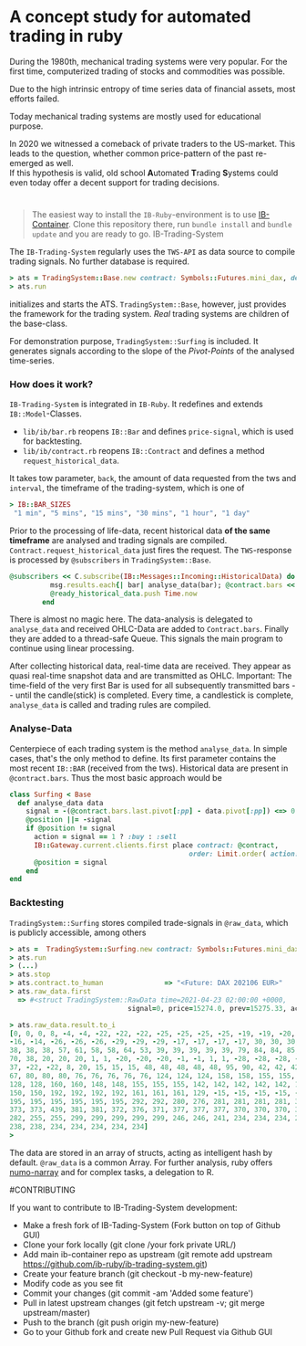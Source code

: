 # A concept study for automated trading in ruby

During the 1980th, mechanical trading systems were very popular.
For the first time, computerized trading of stocks and commodities was possible. 

Due to the high intrinsic entropy of time series data of financial assets, most efforts failed.

Today mechanical trading systems are mostly used for educational purpose. 


In 2020 we witnessed a comeback of private traders to the US-market. This leads to the question,
whether common price-pattern of the past re-emerged as well.  
If this hypothesis is valid, old school **A**utomated **T**rading **S**ystems could even today
offer a decent support for trading decisions.


#
>The easiest way to install the `IB-Ruby`-environment is to use [IB-Container](https:/github.com/ib-ruby/ib-container). Clone this repository there, run `bundle install` and  `bundle update` and you are ready to go.
 IB-Trading-System

The `IB-Trading-System` regularly uses the `TWS-API` as data source to compile trading signals. 
No further database is required. 


```ruby
> ats = TradingSystem::Base.new contract: Symbols::Futures.mini_dax, default_size: 1
> ats.run
```

initializes and starts the ATS. `TradingSystem::Base`, however,  just provides the framework
for the trading system. _Real_ trading systems are children of the base-class.

For demonstration purpose, `TradingSystem::Surfing` is included. It generates signals according
to the slope of the _Pivot-Points_ of the analysed time-series. 

### How does it work?
`IB-Trading-System` is integrated in `IB-Ruby`. It redefines and extends `IB::Model`-Classes.

* `lib/ib/bar.rb` reopens `IB::Bar` and defines  `price-signal`, which is used for backtesting. 
* `lib/ib/contract.rb`  reopens `IB::Contract` and defines a method `request_historical_data`. 

It takes tow parameter, `back`, the amount of data requested from the tws and `interval`, the timeframe of the trading-system, which is one of 
```ruby
> IB::BAR_SIZES
 "1 min", "5 mins", "15 mins", "30 mins", "1 hour", "1 day"

```

Prior to the processing of life-data, recent historical data **of the same timeframe** 
are analysed and trading signals are compiled. 
`Contract.request_historical_data`  just fires the request. The `TWS`-response is processed by `@subscribers`
in `TradingSystem::Base`. 

```ruby
@subscribers << C.subscribe(IB::Messages::Incoming::HistoricalData) do |msg|
          msg.results.each{| bar| analyse_data(bar); @contract.bars << bar  }
          @ready_historical_data.push Time.now
        end
```
There is almost no magic here. The data-analysis is delegated to `analyse_data` and received OHLC-Data
are added to `Contract.bars`.  Finally they are added to a thread-safe Queue. This signals
the main program to continue using linear processing. 

After collecting historical data, real-time data are received. They appear as quasi real-time
snapshot data and are transmitted as OHLC. Important: The time-field of the very first Bar is
used for all subsequently transmitted bars -- until the candle(stick) is completed. 
Every time, a candlestick is complete, `analyse_data` is called and trading rules are compiled.

### Analyse-Data

Centerpiece of each trading system is the method `analyse_data`. In simple cases, that's the
only method to define.
Its first parameter contains the most recent `IB::BAR` (received from the tws). Historical data
are present in `@contract.bars`.  Thus the most basic approach would be

```ruby
class Surfing < Base
  def analyse_data data
    signal = -(@contract.bars.last.pivot[:pp] - data.pivot[:pp]) <=> 0 
    @position ||= -signal
    if @position != signal
      action = signal == 1 ? :buy : :sell  
      IB::Gateway.current.clients.first place contract: @contract, 
                                            order: Limit.order( action: action, size: @default_size, price: data.close ) 
      @position = signal
    end
end

```
### Backtesting

`TradingSystem::Surfing` stores compiled trade-signals in `@raw_data`, which is publicly accessible, among others 
```ruby
> ats =  TradingSystem::Surfing.new contract: Symbols::Futures.mini_dax
> ats.run
> (...)
> ats.stop
> ats.contract.to_human               => "<Future: DAX 202106 EUR>" 
> ats.raw_data.first
  => #<struct TradingSystem::RawData time=2021-04-23 02:00:00 +0000, 
                             signal=0, price=15274.0, prev=15275.33, actual=15275.33, result=0>

> ats.raw_data.result.to_i
[0, 0, 0, 8, -4, -4, -22, -22, -22, -25, -25, -25, -25, -19, -19, -20, -20,
-16, -14, -26, -26, -26, -29, -29, -29, -17, -17, -17, -17, 30, 30, 30, 37, 38,
38, 38, 38, 57, 61, 58, 58, 64, 53, 39, 39, 39, 39, 39, 79, 84, 84, 85, 70, 70,
70, 38, 20, 20, 20, 1, 1, -20, -20, -20, -1, -1, 1, 1, -28, -28, -28, -28, -28,
37, -22, -22, 8, 20, 15, 15, 15, 48, 48, 48, 48, 48, 95, 90, 42, 42, 42, 67,
67, 80, 80, 80, 76, 76, 76, 76, 76, 124, 124, 124, 158, 158, 155, 155, 140,
128, 128, 160, 160, 148, 148, 155, 155, 155, 142, 142, 142, 142, 142, 150, 150,
150, 150, 192, 192, 192, 192, 161, 161, 161, 129, -15, -15, -15, -15, -15, 195,
195, 195, 195, 195, 195, 195, 292, 292, 280, 276, 281, 281, 281, 281, 379, 373,
373, 373, 439, 381, 381, 372, 376, 371, 377, 377, 377, 370, 370, 370, 342, 333,
282, 255, 255, 299, 299, 299, 299, 299, 246, 246, 241, 234, 234, 234, 280, 257,
238, 238, 234, 234, 234, 234, 234] 
> 
```
The data are stored in an array of structs, acting as intelligent hash by default. 
`@raw_data` is a common Array. For further analysis, ruby offers [numo-narray](https://github.com/ruby-numo/numo-narray) and for complex tasks, a delegation to R. 


#CONTRIBUTING

If you want to contribute to IB-Trading-System development:

 * Make a fresh fork of IB-Tading-System (Fork button on top of Github GUI)
 * Clone your fork locally (git clone /your fork private URL/)
 * Add main ib-container repo as upstream (git remote add upstream https://github.com/ib-ruby/ib-trading-system.git)
 * Create your feature branch (git checkout -b my-new-feature)
 * Modify code as you see fit
 * Commit your changes (git commit -am 'Added some feature')
 * Pull in latest upstream changes (git fetch upstream -v; git merge upstream/master)
 * Push to the branch (git push origin my-new-feature)
 * Go to your Github fork and create new Pull Request via Github GUI





